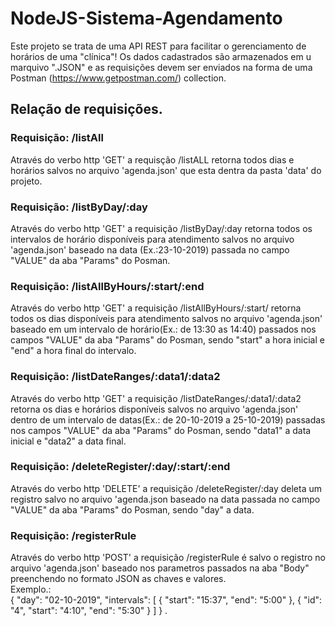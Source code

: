 # NodeJS-Sistema-Agendamento

Este projeto se trata de uma API REST para facilitar o gerenciamento de horários de uma "clínica"!
Os dados cadastrados são armazenados em u marquivo ".JSON" e
as requisições devem ser enviados na forma de uma Postman (https://www.getpostman.com/) collection.

<h2>Relação de requisições.</h3>

<b><h3>Requisição: /listAll</h3></b> 

Através do verbo http 'GET' a requisção /listALL retorna todos dias e horários salvos no arquivo 'agenda.json' que esta dentra da pasta 'data' do projeto.

<b><h3>Requisição: /listByDay/:day</h3></b> 

Através do verbo http 'GET' a requisição /listByDay/:day retorna todos os intervalos de horário disponíveis para atendimento salvos no arquivo 'agenda.json' baseado na data (Ex.:23-10-2019) passada no campo "VALUE" da aba "Params" do Posman.

<b><h3>Requisição: /listAllByHours/:start/:end</h3></b> 

Através do verbo http 'GET' a requisição /listAllByHours/:start/ retorna todos os dias disponíveis para atendimento salvos no arquivo 'agenda.json' baseado em um intervalo de horário(Ex.: de 13:30 as 14:40) passados nos campos "VALUE" da aba "Params" do Posman, sendo "start" a hora inicial e "end" a hora final do intervalo.


<b><h3>Requisição: /listDateRanges/:data1/:data2</h3></b>

Através do verbo http 'GET' a requisição /listDateRanges/:data1/:data2 retorna os dias e horários disponíveis salvos no arquivo 'agenda.json' dentro de um intervalo de datas(Ex.: de 20-10-2019 a 25-10-2019) passadas nos campos "VALUE" da aba "Params" do Posman, sendo "data1" a data inicial e "data2" a data final.

<b><h3>Requisição: /deleteRegister/:day/:start/:end</h3></b>

Através do verbo http 'DELETE' a requisição /deleteRegister/:day deleta um registro salvo no arquivo 'agenda.json baseado na data passada no campo "VALUE" da aba "Params" do Posman, sendo "day" a data.

<b><h3>Requisição: /registerRule</h3></b>

Através do verbo http 'POST' a requisição /registerRule é salvo o registro no arquivo 'agenda.json' baseado nos parametros passados na aba "Body" preenchendo no formato JSON as chaves e valores. <br>Exemplo.:<br>{
        "day": "02-10-2019",
        "intervals": [
            {
                "start": "15:37",
                "end": "5:00"
            },
            {
                "id": "4",
                "start": "4:10",
                "end": "5:30"
            }
        ]
    } .
